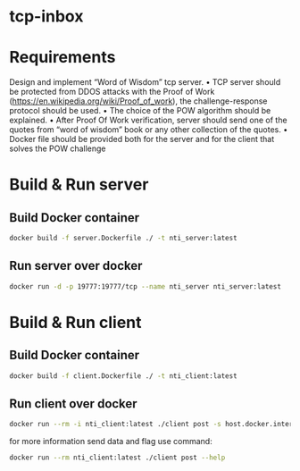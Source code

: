 # tcp-inbox

# Requirements
Design and implement “Word of Wisdom” tcp server.
 • TCP server should be protected from DDOS attacks with the Proof of Work (https://en.wikipedia.org/wiki/Proof_of_work), the challenge-response protocol should be used.
 • The choice of the POW algorithm should be explained.
 • After Proof Of Work verification, server should send one of the quotes from “word of wisdom” book or any other collection of the quotes.
 • Docker file should be provided both for the server and for the client that solves the POW challenge


# Build & Run server

## Build Docker container
```bash
docker build -f server.Dockerfile ./ -t nti_server:latest
```

## Run server over docker
```bash
docker run -d -p 19777:19777/tcp --name nti_server nti_server:latest
```

# Build & Run client

## Build Docker container
```bash
docker build -f client.Dockerfile ./ -t nti_client:latest
```

## Run client over docker
```bash
docker run --rm -i nti_client:latest ./client post -s host.docker.internal -l %line book of "Word of Wisdom"%  -c %chapter book of "Word of Wisdom"%
```

for more information send data and flag use command:
```bash
docker run --rm nti_client:latest ./client post --help
```